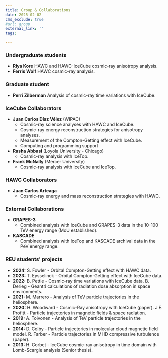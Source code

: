 ```yaml
---
title: Group & Collaborations
date: 2025-02-02
cms_exclude: true
#url: group
external_link: ''
tags:

---
```


### Undergraduate students
- **Riya Kore** HAWC and HAWC-IceCube cosmic-ray anisotropy analysis.
- **Ferris Wolf** HAWC cosmic-ray analysis.

### Graduate student
- **Perri Zilberman** Analysis of cosmic-ray time variations with IceCube.

### IceCube Collaborators
- **Juan Carlos Díaz Vélez** (WIPAC)
  - Cosmic-ray science analyses with HAWC and IceCube.
  - Cosmic-ray energy reconstruction strategies for anisotropy analyses.
  - Measurement of the Compton-Getting effect with IceCube.
  - Computing and programming support
- **Rasha Abbasi** (Loyola University - Chicago)
  - Cosmic-ray analysis with IceTop.
- **Frank McNally** (Mercer University)
  - Cosmic-ray analysis with IceCube and IceTop.
 
### HAWC Collaborators
- **Juan Carlos Arteaga**
  - Cosmic-ray energy and mass reconstruction strategies with HAWC.
 
### External Collaborations
- **GRAPES-3**
  - Combined analysis with IceCube and GRAPES-3 data in the 10-100 TeV energy range (MoU established).
- **KASCADE**
  - Combined analysis with IceTop and KASCADE archival data in the PeV energy range.

### REU students' projects
- **2024:** S. Fowler - Orbital Compton-Getting effect with HAWC data.
- **2023:** T. Eysselinck - Orbital Compton-Getting effect with IceCube data.
- **2022:** B. Pettie - Cosmic-ray time variations with IceCube data.
            B. Derieg - Geant4 calculations of radiation dose absorption in space environments.
- **2021:** M. Marrero - Analysis of TeV particle trajectories in the heliosphere.
- **2020:** H. Woodward - Cosmic-Ray anisotropy with IceCube (paper).
            J.E. Profitt - Particle trajectories in magnetic fields & space radiation.
- **2019:** A. Toivonen - Analysis of TeV particle trajectories in the heliosphere.
- **2014:** D. Colby - Particle trajectories in molecular cloud magnetic field model.
            R. Farber - Particle trajectories in MHD compressive turbulence (paper).
- **2013:** H. Corbet - IceCube cosmic-ray anisotropy in time domain with Lomb-Scargle analysis (Senior thesis).


<!--more-->
